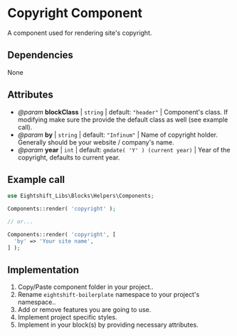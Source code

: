 # Copyright Component

A component used for rendering site's copyright.

## Dependencies

None

## Attributes

* _@param_ **blockClass** | `string` | default: `"header"` | Component's class. If modifying make sure the provide the default class as well (see example call).
* _@param_ **by** | `string` | default: `"Infinum"` | Name of copyright holder. Generally should be your website / company's name.
* _@param_ **year** | `int` | default: `gmdate( 'Y' ) (current year)` | Year of the copyright, defaults to current year.

## Example call

```php
use Eightshift_Libs\Blocks\Helpers\Components;

Components::render( 'copyright' );

// or... 

Components::render( 'copyright', [
  'by' => 'Your site name',
] );
```

## Implementation

1. Copy/Paste component folder in your project..
2. Rename `eightshift-boilerplate` namespace to your project's namespace..
3. Add or remove features you are going to use.
4. Implement project specific styles.
5. Implement in your block(s) by providing necessary attributes.
